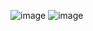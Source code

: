 ![image](https://github.com/DAD609/LeetCode_SQL/assets/67281187/09cba17e-9f12-4f8f-b6f0-b31a4bf90d5f)
![image](https://github.com/DAD609/LeetCode_SQL/assets/67281187/3f924ef3-e802-431d-bfa7-c92db025e15e)
